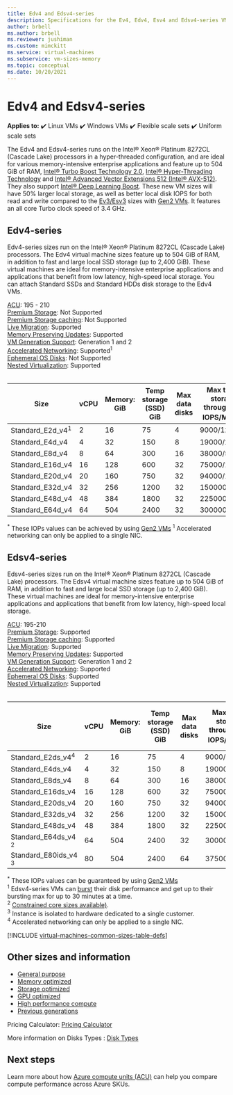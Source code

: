 ```yaml
---
title: Edv4 and Edsv4-series 
description: Specifications for the Ev4, Edv4, Esv4 and Edsv4-series VMs.
author: brbell
ms.author: brbell
ms.reviewer: jushiman
ms.custom: mimckitt
ms.service: virtual-machines
ms.subservice: vm-sizes-memory
ms.topic: conceptual
ms.date: 10/20/2021
---
```


# Edv4 and Edsv4-series

**Applies to:** :heavy_check_mark: Linux VMs :heavy_check_mark: Windows VMs :heavy_check_mark: Flexible scale sets :heavy_check_mark: Uniform scale sets

The Edv4 and Edsv4-series runs on the Intel&reg; Xeon&reg; Platinum 8272CL (Cascade Lake) processors in a hyper-threaded configuration, and are ideal for various memory-intensive enterprise applications and feature up to 504 GiB of RAM, [Intel&reg; Turbo Boost Technology 2.0](https://www.intel.com/content/www/us/en/architecture-and-technology/turbo-boost/turbo-boost-technology.html), [Intel&reg; Hyper-Threading Technology](https://www.intel.com/content/www/us/en/architecture-and-technology/hyper-threading/hyper-threading-technology.html) and [Intel&reg; Advanced Vector Extensions 512 (Intel&reg; AVX-512)](https://www.intel.com/content/www/us/en/architecture-and-technology/avx-512-overview.html). They also support [Intel&reg; Deep Learning Boost](https://software.intel.com/content/www/us/en/develop/topics/ai/deep-learning-boost.html). These new VM sizes will have 50% larger local storage, as well as better local disk IOPS for both read and write compared to the [Ev3/Esv3](./ev3-esv3-series.md) sizes with [Gen2 VMs](./generation-2.md). It features an all core Turbo clock speed of 3.4 GHz. 

## Edv4-series

Edv4-series sizes run on the Intel&reg; Xeon&reg; Platinum 8272CL (Cascade Lake) processors. The Edv4 virtual machine sizes feature up to 504 GiB of RAM, in addition to fast and large local SSD storage (up to 2,400 GiB). These virtual machines are ideal for memory-intensive enterprise applications and applications that benefit from low latency, high-speed local storage. You can attach Standard SSDs and Standard HDDs disk storage to the Edv4 VMs. 

[ACU](acu.md): 195 - 210<br>
[Premium Storage](premium-storage-performance.md): Not Supported<br>
[Premium Storage caching](premium-storage-performance.md): Not Supported<br>
[Live Migration](maintenance-and-updates.md): Supported<br>
[Memory Preserving Updates](maintenance-and-updates.md): Supported<br>
[VM Generation Support](generation-2.md): Generation 1 and 2<br>
[Accelerated Networking](../virtual-network/create-vm-accelerated-networking-cli.md): Supported<sup>1</sup> <br>
[Ephemeral OS Disks](ephemeral-os-disks.md): Not Supported <br>
[Nested Virtualization](/virtualization/hyper-v-on-windows/user-guide/nested-virtualization.md): Supported <br>
<br>

| Size | vCPU | Memory: GiB | Temp storage (SSD) GiB | Max data disks | Max temp storage throughput: IOPS/MBps<sup>*</sup>  | Max NICs|Max network bandwidth (Mbps) |
|---|---|---|---|---|---|---|---|
| Standard_E2d_v4<sup>1</sup>  | 2  | 16  | 75   | 4  | 9000/125    | 2 | 1000  |
| Standard_E4d_v4              | 4  | 32  | 150  | 8  | 19000/250   | 2 | 2000  |
| Standard_E8d_v4              | 8  | 64  | 300  | 16 | 38000/500   | 4 | 4000  |
| Standard_E16d_v4             | 16 | 128 | 600  | 32 | 75000/1000   | 8 | 8000  |
| Standard_E20d_v4             | 20 | 160 | 750  | 32 | 94000/1250  | 8 | 10000 |
| Standard_E32d_v4             | 32 | 256 | 1200 | 32 | 150000/2000 | 8 | 16000 |
| Standard_E48d_v4             | 48 | 384 | 1800 | 32 | 225000/3000 | 8 | 24000 |
| Standard_E64d_v4             | 64 | 504 | 2400 | 32 | 300000/4000 | 8 | 30000 |

<sup>*</sup> These IOPs values can be achieved by using [Gen2 VMs](generation-2.md)
<sup>1</sup> Accelerated networking can only be applied to a single NIC. <br>

## Edsv4-series

Edsv4-series sizes run on the Intel&reg; Xeon&reg; Platinum 8272CL (Cascade Lake) processors. The Edsv4 virtual machine sizes feature up to 504 GiB of RAM, in addition to fast and large local SSD storage (up to 2,400 GiB). These virtual machines are ideal for memory-intensive enterprise applications and applications that benefit from low latency, high-speed local storage.

[ACU](acu.md): 195-210<br>
[Premium Storage](premium-storage-performance.md): Supported<br>
[Premium Storage caching](premium-storage-performance.md): Supported<br>
[Live Migration](maintenance-and-updates.md): Supported<br>
[Memory Preserving Updates](maintenance-and-updates.md): Supported<br>
[VM Generation Support](generation-2.md): Generation 1 and 2<br>
[Accelerated Networking](../virtual-network/create-vm-accelerated-networking-cli.md): Supported <br>
[Ephemeral OS Disks](ephemeral-os-disks.md): Supported <br>
[Nested Virtualization](/virtualization/hyper-v-on-windows/user-guide/nested-virtualization.md): Supported <br>
<br>

| Size | vCPU | Memory: GiB | Temp storage (SSD) GiB | Max data disks | Max temp storage throughput: IOPS/MBps<sup>*</sup> | Max uncached disk throughput: IOPS/MBps | Max burst uncached disk throughput: IOPS/MBps<sup>1</sup> | Max NICs|Max network bandwidth (Mbps) |
|---|---|---|---|---|---|---|---|---|---|
| Standard_E2ds_v4<sup>4</sup>    | 2  | 16  | 75   | 4  | 9000/125    | 3200/48    | 4000/200   | 2 | 1000  |
| Standard_E4ds_v4                | 4  | 32  | 150  | 8  | 19000/250   | 6400/96    | 8000/200   | 2 | 2000  |
| Standard_E8ds_v4                | 8  | 64  | 300  | 16 | 38000/500   | 12800/192  | 16000/400  | 4 | 4000  |
| Standard_E16ds_v4               | 16 | 128 | 600  | 32 | 75000/1000   | 25600/384  | 32000/800  | 8 | 8000  |
| Standard_E20ds_v4               | 20 | 160 | 750  | 32 | 94000/1250  | 32000/480  | 40000/1000 | 8 | 10000 |
| Standard_E32ds_v4               | 32 | 256 | 1200 | 32 | 150000/2000 | 51200/768  | 64000/1600 | 8 | 16000 |
| Standard_E48ds_v4               | 48 | 384 | 1800 | 32 | 225000/3000 | 76800/1152 | 80000/2000 | 8 | 24000 |
| Standard_E64ds_v4 <sup>2</sup>  | 64 | 504 | 2400 | 32 | 300000/4000 | 80000/1200 | 80000/2000 | 8 | 30000 |
| Standard_E80ids_v4 <sup>3</sup> | 80 | 504 | 2400 | 64 | 375000/4000 | 80000/1200 | 80000/2000 | 8 | 30000 |

<sup>*</sup> These IOPs values can be guaranteed by using [Gen2 VMs](generation-2.md)<br>
<sup>1</sup>  Edsv4-series VMs can [burst](./disk-bursting.md) their disk performance and get up to their bursting max for up to 30 minutes at a time.<br>
<sup>2</sup> [Constrained core sizes available)](./constrained-vcpu.md).<br>
<sup>3</sup> Instance is isolated to hardware dedicated to a single customer.<br>
<sup>4</sup> Accelerated networking can only be applied to a single NIC. 



[!INCLUDE [virtual-machines-common-sizes-table-defs](../../includes/virtual-machines-common-sizes-table-defs.md)]

## Other sizes and information

- [General purpose](sizes-general.md)
- [Memory optimized](sizes-memory.md)
- [Storage optimized](sizes-storage.md)
- [GPU optimized](sizes-gpu.md)
- [High performance compute](sizes-hpc.md)
- [Previous generations](sizes-previous-gen.md)

Pricing Calculator: [Pricing Calculator](https://azure.microsoft.com/pricing/calculator/)

More information on Disks Types : [Disk Types](./disks-types.md#ultra-disks)


## Next steps

Learn more about how [Azure compute units (ACU)](acu.md) can help you compare compute performance across Azure SKUs.

